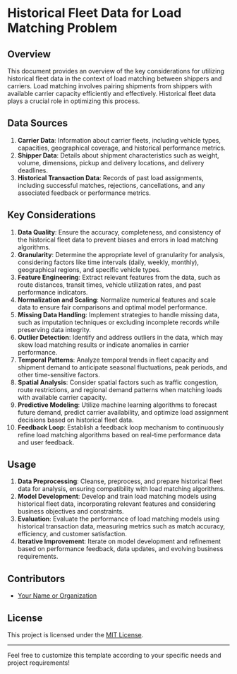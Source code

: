 # Historical Fleet Data for Load Matching Problem

## Overview

This document provides an overview of the key considerations for utilizing historical fleet data in the context of load matching between shippers and carriers. Load matching involves pairing shipments from shippers with available carrier capacity efficiently and effectively. Historical fleet data plays a crucial role in optimizing this process.

## Data Sources

1. **Carrier Data**: Information about carrier fleets, including vehicle types, capacities, geographical coverage, and historical performance metrics.
2. **Shipper Data**: Details about shipment characteristics such as weight, volume, dimensions, pickup and delivery locations, and delivery deadlines.
3. **Historical Transaction Data**: Records of past load assignments, including successful matches, rejections, cancellations, and any associated feedback or performance metrics.

## Key Considerations

1. **Data Quality**: Ensure the accuracy, completeness, and consistency of the historical fleet data to prevent biases and errors in load matching algorithms.
2. **Granularity**: Determine the appropriate level of granularity for analysis, considering factors like time intervals (daily, weekly, monthly), geographical regions, and specific vehicle types.
3. **Feature Engineering**: Extract relevant features from the data, such as route distances, transit times, vehicle utilization rates, and past performance indicators.
4. **Normalization and Scaling**: Normalize numerical features and scale data to ensure fair comparisons and optimal model performance.
5. **Missing Data Handling**: Implement strategies to handle missing data, such as imputation techniques or excluding incomplete records while preserving data integrity.
6. **Outlier Detection**: Identify and address outliers in the data, which may skew load matching results or indicate anomalies in carrier performance.
7. **Temporal Patterns**: Analyze temporal trends in fleet capacity and shipment demand to anticipate seasonal fluctuations, peak periods, and other time-sensitive factors.
8. **Spatial Analysis**: Consider spatial factors such as traffic congestion, route restrictions, and regional demand patterns when matching loads with available carrier capacity.
9. **Predictive Modeling**: Utilize machine learning algorithms to forecast future demand, predict carrier availability, and optimize load assignment decisions based on historical fleet data.
10. **Feedback Loop**: Establish a feedback loop mechanism to continuously refine load matching algorithms based on real-time performance data and user feedback.

## Usage

1. **Data Preprocessing**: Cleanse, preprocess, and prepare historical fleet data for analysis, ensuring compatibility with load matching algorithms.
2. **Model Development**: Develop and train load matching models using historical fleet data, incorporating relevant features and considering business objectives and constraints.
3. **Evaluation**: Evaluate the performance of load matching models using historical transaction data, measuring metrics such as match accuracy, efficiency, and customer satisfaction.
4. **Iterative Improvement**: Iterate on model development and refinement based on performance feedback, data updates, and evolving business requirements.

## Contributors

- [Your Name or Organization](https://github.com/yourusername)

## License

This project is licensed under the [MIT License](LICENSE).

---

Feel free to customize this template according to your specific needs and project requirements!

